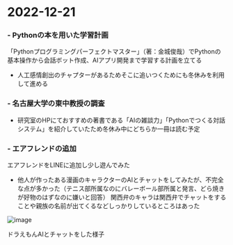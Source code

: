 # 2022-12-21
### - Pythonの本を用いた学習計画
「Pythonプログラミングパーフェクトマスター」（著：金城俊哉）でPythonの基本操作から会話ボット作成、AIアプリ開発まで学習する計画を立てる
 - 人工感情創出のチャプターがあるためそこに追いつくためにも冬休みを利用して進める

### - 名古屋大学の東中教授の調査
 - 研究室のHPにておすすめの著書である「AIの雑談力」「Pythonでつくる対話システム」を紹介していたため冬休み中にどちらか一冊は読む予定

### - エアフレンドの追加
 エアフレンドをLINEに追加し少し遊んでみた
 - 他人が作ったある漫画のキャラクターのAIとチャットをしてみたが、不完全な点が多かった（テニス部所属なのにバレーボール部所属と発言、どら焼きが好物のはずなのに嫌いと回答）
  関西弁のキャラは関西弁でチャットをすることや親族の名前が出てくるなどしっかりしているところはあった
  
![image](https://user-images.githubusercontent.com/109527837/208806240-60b17f29-49fd-4cb9-8e27-89e5ffc598cb.png)

ドラえもんAIとチャットをした様子
